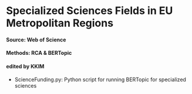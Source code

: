 # Specialized Sciences Fields in EU Metropolitan Regions
#### Source: Web of Science
#### Methods: RCA & BERTopic
#### edited by KKIM

- ScienceFunding.py: Python script for running BERTopic for specialized sciences
